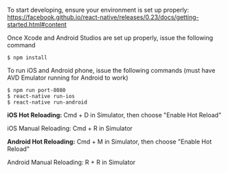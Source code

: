To start developing, ensure your environment is set up properly: https://facebook.github.io/react-native/releases/0.23/docs/getting-started.html#content

Once Xcode and Android Studios are set up properly, issue the following command
```
$ npm install
```

To run iOS and Android phone, issue the following commands (must have AVD Emulator running for Android to work)
```
$ npm run port-8080
$ react-native run-ios
$ react-native run-android
```

<b>iOS Hot Reloading:</b> Cmd + D in Simulator, then choose "Enable Hot Reload"

iOS Manual Reloading: Cmd + R in Simulator

<b>Android Hot Reloading:</b> Cmd + M in Simulator, then choose "Enable Hot Reload"

Android Manual Reloading: R + R in Simulator

